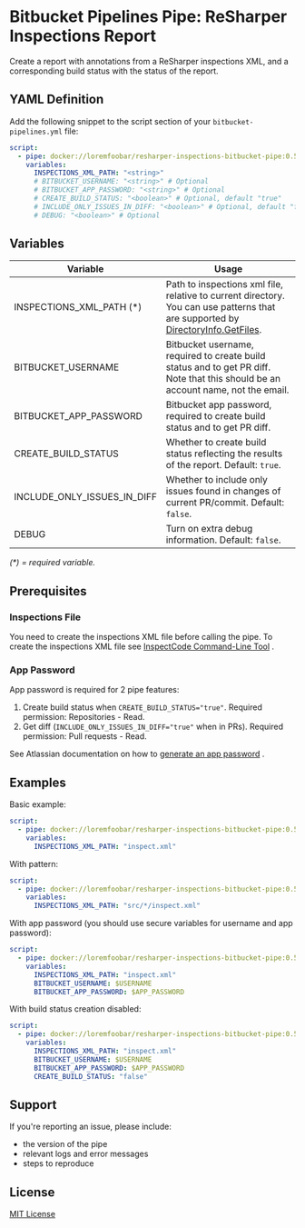 ﻿# Bitbucket Pipelines Pipe: ReSharper Inspections Report

Create a report with annotations from a ReSharper inspections XML, and a
corresponding build status with the status of the report.

## YAML Definition

Add the following snippet to the script section of
your `bitbucket-pipelines.yml` file:

```yaml
script:
  - pipe: docker://loremfoobar/resharper-inspections-bitbucket-pipe:0.5.0
    variables:
      INSPECTIONS_XML_PATH: "<string>"
      # BITBUCKET_USERNAME: "<string>" # Optional
      # BITBUCKET_APP_PASSWORD: "<string>" # Optional
      # CREATE_BUILD_STATUS: "<boolean>" # Optional, default "true"
      # INCLUDE_ONLY_ISSUES_IN_DIFF: "<boolean>" # Optional, default "false"
      # DEBUG: "<boolean>" # Optional
```

## Variables

| Variable                    | Usage                                                                                                                                                                                                                 |
|-----------------------------|-----------------------------------------------------------------------------------------------------------------------------------------------------------------------------------------------------------------------|
| INSPECTIONS_XML_PATH (\*)   | Path to inspections xml file, relative to current directory. You can use patterns that <br/> are supported by [DirectoryInfo.GetFiles](https://docs.microsoft.com/en-us/dotnet/api/system.io.directoryinfo.getfiles). |
| BITBUCKET_USERNAME          | Bitbucket username, required to create build status and to get PR diff. <br /> Note that this should be an account name, not the email.                                                                               |
| BITBUCKET_APP_PASSWORD      | Bitbucket app password, required to create build status and to get PR diff.                                                                                                                                           |
| CREATE_BUILD_STATUS         | Whether to create build status reflecting the results of the report. Default: `true`.                                                                                                                                 |
| INCLUDE_ONLY_ISSUES_IN_DIFF | Whether to include only issues found in changes of current PR/commit. Default: `false`.                                                                                                                               |
| DEBUG                       | Turn on extra debug information. Default: `false`.                                                                                                                                                                    |

_(\*) = required variable._

## Prerequisites

### Inspections File

You need to create the inspections XML file before calling the pipe. To create
the inspections XML file see
[InspectCode Command-Line Tool](https://www.jetbrains.com/help/resharper/InspectCode.html)
.

### App Password

App password is required for 2 pipe features:

1. Create build status when `CREATE_BUILD_STATUS="true"`. Required permission:
   Repositories - Read.
2. Get diff (`INCLUDE_ONLY_ISSUES_IN_DIFF="true"` when in PRs). Required
   permission: Pull requests - Read.

See Atlassian documentation on how to
[generate an app password](https://confluence.atlassian.com/bitbucket/app-passwords-828781300.html)
.

## Examples

Basic example:

```yaml
script:
  - pipe: docker://loremfoobar/resharper-inspections-bitbucket-pipe:0.5.0
    variables:
      INSPECTIONS_XML_PATH: "inspect.xml"
```

With pattern:

```yaml
script:
  - pipe: docker://loremfoobar/resharper-inspections-bitbucket-pipe:0.5.0
    variables:
      INSPECTIONS_XML_PATH: "src/*/inspect.xml"
```

With app password (you should use secure variables for username and app
password):

```yaml
script:
  - pipe: docker://loremfoobar/resharper-inspections-bitbucket-pipe:0.5.0
    variables:
      INSPECTIONS_XML_PATH: "inspect.xml"
      BITBUCKET_USERNAME: $USERNAME
      BITBUCKET_APP_PASSWORD: $APP_PASSWORD
```

With build status creation disabled:

```yaml
script:
  - pipe: docker://loremfoobar/resharper-inspections-bitbucket-pipe:0.5.0
    variables:
      INSPECTIONS_XML_PATH: "inspect.xml"
      BITBUCKET_USERNAME: $USERNAME
      BITBUCKET_APP_PASSWORD: $APP_PASSWORD
      CREATE_BUILD_STATUS: "false"
```

## Support

If you're reporting an issue, please include:

- the version of the pipe
- relevant logs and error messages
- steps to reproduce

## License

[MIT License](LICENSE)
